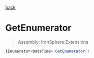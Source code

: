 ﻿

[back](/IronSphere.Extensions/types/DateTimeSpan)

# GetEnumerator

> Assembly: IronSphere.Extensions

```csharp
IEnumerator<DateTime> GetEnumerator()
```



 